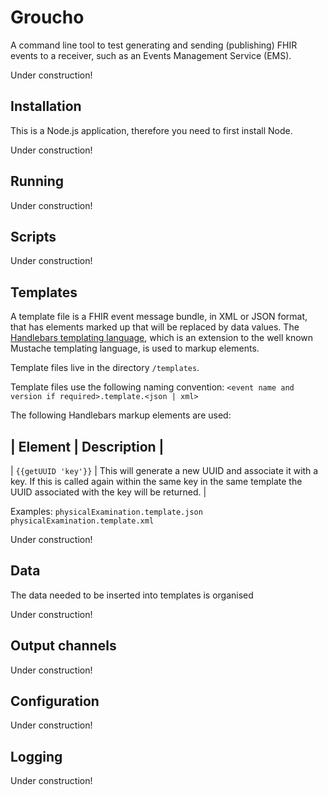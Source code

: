 # Groucho
A command line tool to test generating and sending (publishing) FHIR events to a receiver, such as an Events Management Service (EMS).

Under construction!

## Installation
This is a Node.js application, therefore you need to first install Node.

Under construction!

## Running
Under construction!

## Scripts
Under construction!

## Templates
A template file is a FHIR event message bundle, in XML or JSON format, that has elements marked up that will be replaced by data values. The [Handlebars templating language](http://handlebarsjs.com/), which is an extension to the well known Mustache templating language, is used to markup elements.

Template files live in the directory `/templates`.

Template files use the following naming convention: `<event name and version if required>.template.<json | xml>`

The following Handlebars markup elements are used:

| Element | Description |
-------------------------
| `{{getUUID 'key'}}` | This will generate a new UUID and associate it with a key. If this is called again within the same key in the same template the UUID associated with the key will be returned. |

Examples: `physicalExamination.template.json   physicalExamination.template.xml`

Under construction!

## Data
The data needed to be inserted into templates is organised

Under construction!

## Output channels
Under construction!

## Configuration
Under construction!

## Logging
Under construction!
